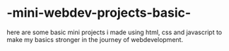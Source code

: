 # -mini-webdev-projects-basic-
here are some basic mini projects i made using html, css and javascript to make my basics stronger in the journey of webdevelopment.
